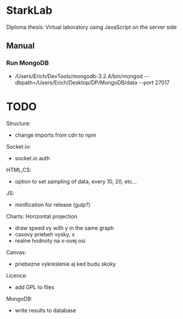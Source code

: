 # StarkLab
Diploma thesis: Virtual laboratory using JavaScript on the server side

## Manual
### Run MongoDB
- /Users/Erich/DevTools/mongodb-3.2.4/bin/mongod --dbpath=/Users/Erich/Desktop/DP/MongoDB/data --port 27017

# TODO

Structure:
- change imports from cdn to npm

Socket.io:
- socket.io auth

HTML,CS:
- option to set sampling of data, every 10, 20, etc...

JS:
- minification for release (gulp?)

Charts:
Horizontal projection
- draw speed vy with y in the same graph
- casovy priebeh vysky, x
- realne hodnoty na x-ovej osi

Canvas:
- priebezne vykreslenie aj ked budu skoky

Licence:
- add GPL to files

MongoDB:
- write results to database